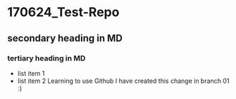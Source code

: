 # 170624_Test-Repo
## secondary heading in MD
### tertiary heading in MD
* list item 1
* list item 2
Learning to use Github
I have created this change in branch 01
:)
